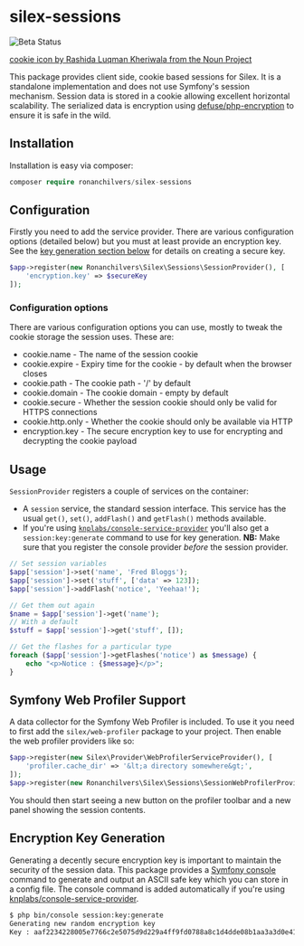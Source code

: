 # silex-sessions

![Beta Status](https://img.shields.io/badge/status-beta-blue.svg?style=flat-square)

[cookie icon by Rashida Luqman Kheriwala from the Noun Project](https://thenounproject.com/search/?q=cookie&i=119497)

This package provides client side, cookie based sessions for Silex. It is a standalone implementation and does not use Symfony's session mechanism. Session data is stored in a cookie allowing excellent horizontal scalability. The serialized data is encryption using [defuse/php-encryption](https://github.com/defuse/php-encryption) to ensure it is safe in the wild.

## Installation

Installation is easy via composer:

```php
composer require ronanchilvers/silex-sessions
```

## Configuration

Firstly you need to add the service provider. There are various configuration options (detailed below) but you must at least provide an encryption key. See the [key generation section below](#encryption-key-generation) for details on creating a secure key.

```php
$app->register(new Ronanchilvers\Silex\Sessions\SessionProvider(), [
    'encryption.key' => $secureKey
]);

```

### Configuration options

There are various configuration options you can use, mostly to tweak the cookie storage the session uses. These are:

 - cookie.name - The name of the session cookie
 - cookie.expire - Expiry time for the cookie - by default when the browser closes
 - cookie.path - The cookie path - '/' by default
 - cookie.domain - The cookie domain - empty by default
 - cookie.secure - Whether the session cookie should only be valid for HTTPS connections
 - cookie.http.only - Whether the cookie should only be available via HTTP
 - encryption.key - The secure encryption key to use for encrypting and decrypting the cookie payload

## Usage

```SessionProvider``` registers a couple of services on the container:

 - A ```session``` service, the standard session interface. This service has the usual ```get()```, ```set()```, ```addFlash()``` and ```getFlash()``` methods available.
 - If you're using [```knplabs/console-service-provider```](https://github.com/KnpLabs/ConsoleServiceProvider) you'll also get a ```session:key:generate``` command to use for key generation. **NB:** Make sure that you register the console provider *before* the session provider.

```php
// Set session variables
$app['session']->set('name', 'Fred Bloggs');
$app['session']->set('stuff', ['data' => 123]);
$app['session']->addFlash('notice', 'Yeehaa!');

// Get them out again
$name = $app['session']->get('name');
// With a default
$stuff = $app['session']->get('stuff', []);

// Get the flashes for a particular type
foreach ($app['session']->getFlashes('notice') as $message) {
    echo "<p>Notice : {$message}</p>";
}
```

## Symfony Web Profiler Support

A data collector for the Symfony Web Profiler is included. To use it you need to first add the ```silex/web-profiler``` package to your project. Then enable the web profiler providers like so:

```php
$app->register(new Silex\Provider\WebProfilerServiceProvider(), [
    'profiler.cache_dir' => '&lt;a directory somewhere&gt;',
]);
$app->register(new Ronanchilvers\Silex\Sessions\SessionWebProfilerProvider());
```

You should then start seeing a new button on the profiler toolbar and a new panel showing the session contents.

## Encryption Key Generation

Generating a decently secure encryption key is important to maintain the security of the session data. This package provides a [Symfony console](https://github.com/symfony/console) command to generate and output an ASCII safe key which you can store in a config file. The console command is added automatically if you're using [knplabs/console-service-provider](https://github.com/KnpLabs/ConsoleServiceProvider).

```bash
$ php bin/console session:key:generate
Generating new random encryption key
Key : aaf2234228005e7766c2e5075d9d229a4ff9fd0788a8c1d4dde08b1aa3a3d0e413c7694174201e20989fcb9db8238a8b6bdb1277f3d0e413c766c2e5075d9d2197d4d5b
```
